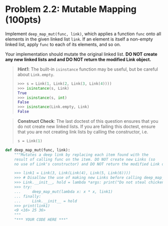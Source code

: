# Problem 2.2: Mutable Mapping (100pts)

Implement `deep_map_mut(func, link)`, which applies a function `func` onto all elements in the given linked list `link`. If an element is itself a non-empty linked list, apply `func` to each of its elements, and so on.

Your implementation should mutate the original linked list. **DO NOT create any new linked lists and and DO NOT return the modified Link object.**

> **Hint1**: The built-in `isinstance` function may be useful, but be careful about `Link.empty`.
>
> ```python
> >>> s = Link(1, Link(2, Link(3, Link(4))))
> >>> isinstance(s, Link)
> True
> >>> isinstance(s, int)
> False
> >>> isinstance(Link.empty, Link)
> False
> ```

> **Construct Check**: The last doctest of this question ensures that you do not create new linked lists. If you are failing this doctest, ensure that you are not creating link lists by calling the constructor, i.e.
>
> ```python
> s = Link(1)
> ```

```python
def deep_map_mut(func, link):
    """Mutates a deep link by replacing each item found with the
    result of calling func on the item. DO NOT create new Links (so
    no use of Link's constructor) and DO NOT return the modified Link object.

    >>> link1 = Link(3, Link(Link(4), Link(5, Link(6))))
    >>> # Disallow the use of making new Links before calling deep_map_mut
    >>> Link.__init__, hold = lambda *args: print("Do not steal chicken!"), Link.__init__
    >>> try:
    ...     deep_map_mut(lambda x: x * x, link1)
    ... finally:
    ...     Link.__init__ = hold
    >>> print(link1)
    <9 <16> 25 36>
    """
    "*** YOUR CODE HERE ***"
```
